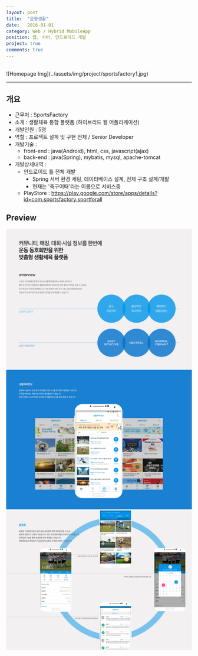 ```yaml
---
layout: post
title:  "운동생활"
date:   2016-01-01
category: Web / Hybrid MobileApp
position: 웹, 서버, 안드로이드 개발
project: true
comments: true
---
```


<br>  
![Homepage Img](../assets/img/project/sportsfactory1.jpg)  
<br>

---

## 개요
- 근무처 : SportsFactory
- 소개 : 생활체육 통합 플랫폼 (하이브리드 웹 어플리케이션)
- 개발인원 : 5명
- 역할 : 프로젝트 설계 및 구현 전체 / Senior Developer
- 개발기술 :
	- front-end : java(Android), html, css, javascript(ajax)
	- back-end : java(Spring), mybatis, mysql, apache-tomcat
- 개발상세내역 :
  - 안드로이드 틀 전체 개발
	- Spring 서버 환경 세팅, 데이터베이스 설계, 전체 구조 설계/개발
	- 현재는 '축구어때'라는 이름으로 서비스중
  - PlayStore : https://play.google.com/store/apps/details?id=com.sportsfactory.sportforall

## Preview

![Homepage Img](../assets/img/project/sportsfactory2.png)
![Homepage Img](../assets/img/project/sportsfactory3.png)
![Homepage Img](../assets/img/project/sportsfactory4.png)
